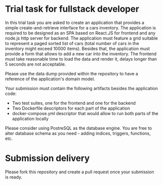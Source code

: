 # Trial task for fullstack developer

In this trial task you are asked to create an application that provides a simple create-and-retrieve interface for a cars inventory. The application is required to be designed as an SPA based on React.JS for frontend and any node.js http server for backend. The application must feature a grid suitable to represent a paged sorted list of cars (total number of cars in the inventory might exceed 10000 items). Besides that, the application must provide a form that allows to add a new car into the inventory. The frontend must take reasonable time to load the data and render it, delays longer than 5 seconds are not acceptable.

Please use the data dump provided within the repository to have a reference of the application's domain model.

Your submission must contain the following artifacts besides the application code:

* Two test suites, one for the frontend and one for the backend
* Two Dockerfile descriptors for each part of the application
* docker-compose.yml descriptor that would allow to run both parts of the application locally

Please consider using PostreSQL as the database engine. You are free to alter database schema as you need - adding indices, triggers, functions, etc.

# Submission delivery

Please fork this repository and create a pull request once your submission is ready.
